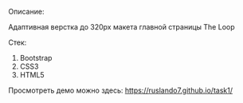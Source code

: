 Описание:

Адаптивная верстка до 320px макета главной страницы The Loop

Стек:

1. Bootstrap 
2. CSS3
3. HTML5

Просмотреть демо можно здесь:
https://ruslando7.github.io/task1/
